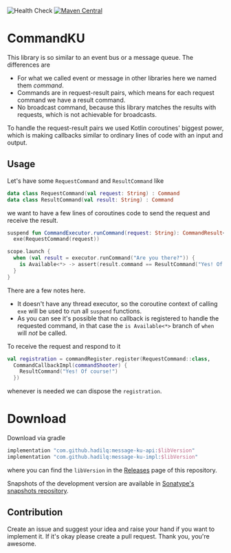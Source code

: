 ![Health Check](https://github.com/hadilq/message-ku/workflows/Health%20Check/badge.svg?branch=main)
[![Maven Central](https://maven-badges.herokuapp.com/maven-central/com.github.hadilq/message-ku-api/badge.svg)](https://maven-badges.herokuapp.com/maven-central/com.github.hadilq/message-ku-api)

# CommandKU

This library is so similar to an event bus or a message queue. The differences are

- For what we called event or message in other libraries here we named them _command_.
- Commands are in request-result pairs, which means for each request command we have a result
  command.
- No broadcast command, because this library matches the results with requests, which is not
  achievable for broadcasts.

To handle the request-result pairs we used Kotlin coroutines' biggest power, which is making
callbacks similar to ordinary lines of code with an input and output.

## Usage

Let's have some `RequestCommand` and `ResultCommand` like

```kotlin
data class RequestCommand(val request: String) : Command
data class ResultCommand(val result: String) : Command
```

we want to have a few lines of coroutines code to send the request and receive the result.

```kotlin
suspend fun CommandExecutor.runCommand(request: String): CommandResult<ResultCommand> =
  exe(RequestCommand(request))

scope.launch {
  when (val result = executor.runCommand("Are you there?")) {
    is Available<*> -> assert(result.command == ResultCommand("Yes! Of course!"))
  }
}
```

There are a few notes here.

- It doesn't have any thread executor, so the coroutine context of calling `exe` will be used to
run all `suspend` functions.
- As you can see it's possible that no callback is registered to handle the requested command,
in that case the `is Available<*>` branch of `when` will *not* be called.

To receive the request and respond to it

```kotlin
val registration = commandRegister.register(RequestCommand::class,
  CommandCallbackImpl(commandShooter) {
    ResultCommand("Yes! Of course!")
  })
```

whenever is needed we can dispose the `registration`.

# Download

Download via gradle
```groovy
implementation "com.github.hadilq:message-ku-api:$libVersion"
implementation "com.github.hadilq:message-ku-impl:$libVersion"
```
where you can find the `libVersion` in the [Releases](https://github.com/hadilq/message-ku/releases) page of this repository.

Snapshots of the development version are available in [Sonatype's snapshots repository](https://oss.sonatype.org/content/repositories/snapshots).

Contribution
---
Create an issue and suggest your idea and raise your hand if you want to implement it. If it's okay
please create a pull request. Thank you, you're awesome.
